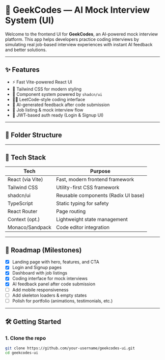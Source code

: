# 🧠 GeekCodes — AI Mock Interview System (UI)

Welcome to the frontend UI for **GeekCodes**, an AI-powered mock interview platform. This app helps developers practice coding interviews by simulating real job-based interview experiences with instant AI feedback and better solutions.

---

## ✨ Features

- ⚡️ Fast Vite-powered React UI
- 🎨 Tailwind CSS for modern styling
- 🧱 Component system powered by `shadcn/ui`
- 👨‍💻 LeetCode-style coding interface
- 🤖 AI-generated feedback after code submission
- 📄 Job listing & mock interview flow
- 🔐 JWT-based auth ready (Login & Signup UI)

---

## 📁 Folder Structure


---

## 🧪 Tech Stack

| Tech              | Purpose                              |
|-------------------|--------------------------------------|
| React (via Vite)  | Fast, modern frontend framework      |
| Tailwind CSS      | Utility-first CSS framework          |
| shadcn/ui         | Reusable components (Radix UI base)  |
| TypeScript        | Static typing for safety             |
| React Router      | Page routing                         |
| Context (opt.)    | Lightweight state management         |
| Monaco/Sandpack   | Code editor integration              |

---

## 🚧 Roadmap (Milestones)

- [x] Landing page with hero, features, and CTA
- [x] Login and Signup pages
- [x] Dashboard with job listings
- [x] Coding interface for mock interviews
- [x] AI feedback panel after code submission
- [ ] Add mobile responsiveness
- [ ] Add skeleton loaders & empty states
- [ ] Polish for portfolio (animations, testimonials, etc.)

---

## 🛠️ Getting Started

### 1. Clone the repo

```bash
git clone https://github.com/your-username/geekcodes-ui.git
cd geekcodes-ui
